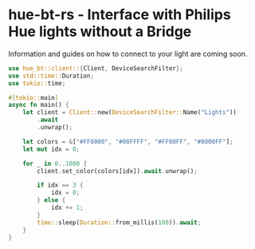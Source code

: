 # hue-bt-rs - Interface with Philips Hue lights without a Bridge

Information and guides on how to connect to your light are coming soon.

```rs
use hue_bt::client::{Client, DeviceSearchFilter};
use std::time::Duration;
use tokio::time;

#[tokio::main]
async fn main() {
    let client = Client::new(DeviceSearchFilter::Name("Lights"))
        .await
        .unwrap();

    let colors = &["#FF0000", "#00FFFF", "#FF00FF", "#0000FF"];
    let mut idx = 0;

    for _ in 0..1000 {
        client.set_color(colors[idx]).await.unwrap();

        if idx == 3 {
            idx = 0;
        } else {
            idx += 1;
        }
        time::sleep(Duration::from_millis(100)).await;
    }
}
```
